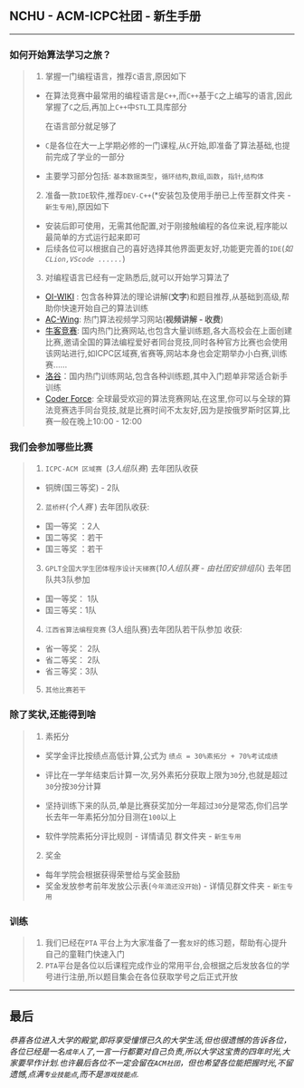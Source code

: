 ## NCHU - ACM-ICPC社团 - 新生手册

---

### 如何开始算法学习之旅？

>1. 掌握一门编程语言，推荐`C`语言,原因如下
>
>   - 在算法竞赛中最常用的编程语言是`C++`,而`C++`基于`C`之上编写的语言,因此掌握了`C`之后,再加上`C++`中`STL`工具库部分
>
>     在语言部分就足够了
>
>   - `C`是各位在大一上学期必修的一门课程,从`C`开始,即准备了算法基础,也提前完成了学业的一部分
>
>   - 主要学习部分包括: `基本数据类型`，`循环结构`,`数组`,`函数`，`指针`,`结构体`
>
>2. 准备一款`IDE`软件,推荐`DEV-C++`(*安装包及使用手册已上传至群文件夹 -`新生专用`),原因如下
>
>   - 安装后即可使用，无需其他配置,对于刚接触编程的各位来说,程序能以最简单的方式运行起来即可
>   - 后续各位可以根据自己的喜好选择其他界面更友好,功能更完善的`IDE`(*如 `CLion,VScode ......`*)
>
>3. 对编程语言已经有一定熟悉后,就可以开始学习算法了
>
>   - [OI-WIKI](https://oi-wiki.org/lang/helloworld/) : 包含各种算法的理论讲解(**文字**)和题目推荐,从基础到高级,帮助你快速开始自己的算法训练
>   - [AC-Wing](https://www.acwing.com/):  热门算法视频学习网站(**视频讲解 - 收费**)
>   - [牛客竞赛](https://ac.nowcoder.com/acm/contest/vip-index?topCategoryFilter=14): 国内热门比赛网站,也包含大量训练题,各大高校会在上面创建比赛,邀请全国的算法编程爱好者同台竞技,同时各种官方比赛也会使用该网站进行,如ICPC区域赛,省赛等,网站本身也会定期举办小白赛,训练赛......
>   - [洛谷](https://www.luogu.com.cn/training/list)：国内热门训练网站,包含各种训练题,其中入门题单非常适合新手训练
>   - [Coder Force](https://codeforces.com/):  全球最受欢迎的算法竞赛网站,在这里,你可以与全球的算法竞赛选手同台竞技,就是比赛时间不太友好,因为是按俄罗斯时区算,比赛一般在晚上10:00 - 12:00

### 我们会参加哪些比赛

>1. `ICPC-ACM 区域赛 `(*3人组队赛*) 去年团队收获
>   -  铜牌(国三等奖) - 2队
>2. `蓝桥杯`(*个人赛* )  去年团队收获: 
>   - 国一等奖 ：2人 
>   - 国二等奖 ：若干  
>   - 国三等奖 ：若干
>3. `GPLT全国大学生团体程序设计天梯赛`(*10人组队赛 - 由社团安排组队*)  去年团队共3队参加
>   - 国一等奖： 1队  
>   -  国三等奖：1队
>4. `江西省算法编程竞赛` (3人组队赛)去年团队若干队参加 收获:
>   - 省一等奖： 2队   
>   - 省二等奖： 2队 
>   - 省三等奖：3队 
>5. `其他比赛若干`

### 除了奖状,还能得到啥

>1. 素拓分 
>
>   - 奖学金评比按绩点高低计算,公式为  `绩点 = 30%素拓分 + 70%考试成绩`
>
>   - 评比在一学年结束后计算一次,另外素拓分获取上限为`30`分,也就是超过`30`分按`30`分计算
>   - 坚持训练下来的队员,单是比赛获奖加分一年超过`30`分是常态,你们吕学长去年一年素拓分加分目测在`100`以上
>   - 软件学院素拓分评比规则 - 详情请见 群文件夹 - `新生专用`
>
>2. 奖金
>
>   - 每年学院会根据获得荣誉给与奖金鼓励
>   - 奖金发放参考前年发放公示表(`今年滴还没开始`) - 详情见群文件夹 - `新生专用`

### 训练

> 1. 我们已经在`PTA` 平台上为大家准备了一套`友好`的练习题，帮助有心提升自己的童鞋门快速入门
> 2. `PTA`平台是各位以后课程完成作业的常用平台,会根据之后发放各位的学号进行注册,所以题目集会在各位获取学号之后正式开放

---

## 最后

​		*恭喜各位进入大学的殿堂,即将享受憧憬已久的大学生活,但也很遗憾的告诉各位，各位已经是一名`成年人`了,一言一行都要对自己负责,所以大学这宝贵的四年时光,大家要早作计划.也许最后各位不一定会留在`ACM社团`，但也希望各位能把握时光,不留遗憾,点满`专业技能点`,而不是`游戏技能点`.*

